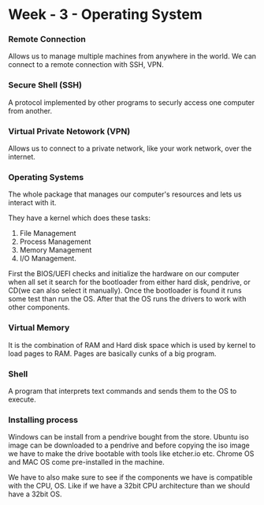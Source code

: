 # Week - 3 - Operating System

### <b>Remote Connection</b>
Allows us to manage multiple machines from anywhere in the world. We can connect to a remote connection with SSH, VPN.

### <b>Secure Shell (SSH)</b>
A protocol implemented by other programs to securly access one computer from another.

### <b>Virtual Private Netowork (VPN)</b>
Allows us to connect to a private network, like your work network, over the internet.

### <b>Operating Systems</b>
The whole package that manages our computer's resources and lets us interact with it.

They have a kernel which does these tasks:  
1. File Management
1. Process Management
1. Memory Management
1. I/O Management.

First the BIOS/UEFI checks and initialize the hardware on our computer when all set it search for the bootloader from either hard disk, pendrive, or CD(we can also select it manually). Once the bootloader is found it runs some test than run the OS. After that the OS runs the drivers to work with other components.

### <b>Virtual Memory</b>
It is the combination of RAM and Hard disk space which is used by kernel to load pages to RAM. Pages are basically cunks of a big program.

### <b>Shell</b>
A program that interprets text commands and sends them to the OS to execute.

### <b>Installing process</b>
Windows can be install from a pendrive bought from the store. Ubuntu iso image can be downloaded to a pendrive and before copying the iso image we have to make the drive bootable with tools like etcher.io etc. Chrome OS and MAC OS come pre-installed in the machine.  
  
We have to also make sure to see if the components we have is compatible with the CPU, OS. Like if we have a 32bit CPU architecture than we should have a 32bit OS. 